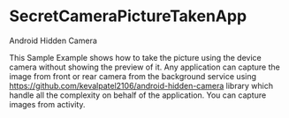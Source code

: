# SecretCameraPictureTakenApp

Android Hidden Camera

This Sample Example shows how to take the picture using the device camera without showing the preview of it. 
Any application can capture the image from front or rear camera from the background service using https://github.com/kevalpatel2106/android-hidden-camera
library  which handle all the complexity on behalf of the application. 
You can capture images from activity.


